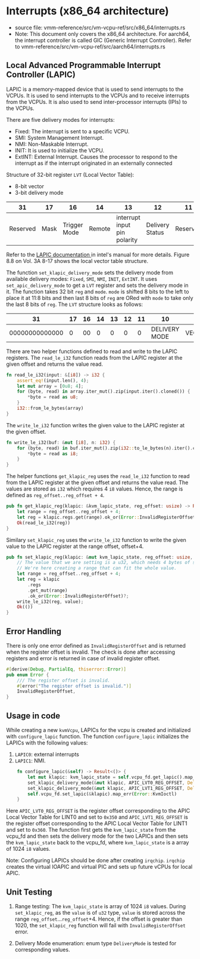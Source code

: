 # Interrupts (x86_64 architecture)
* source file: vmm-reference/src/vm-vcpu-ref/src/x86_64/interrupts.rs 
* Note: This document only covers the x86_64 architecture. For aarch64, the interrupt controller is called GIC (Generic Interrupt Controller). Refer to vmm-reference/src/vm-vcpu-ref/src/aarch64/interrupts.rs
## Local Advanced Programmable Interrupt Controller (LAPIC)
LAPIC is a memory-mapped device that is used to send interrupts to the VCPUs. It is used to send interrupts to the VCPUs and to receive interrupts from the VCPUs. It is also used to send inter-processor interrupts (IPIs) to the VCPUs.

There are five delivery modes for interrupts:
* Fixed: The interrupt is sent to a specific VCPU.
* SMI: System Management Interrupt.
* NMI: Non-Maskable Interrupt. 
* INIT: It is used to initialize the VCPU.
* ExtINT: External Interrupt. Causes the processor to respond to the interrupt as if the interrupt originated in an 
externally connected 

Structure of 32-bit register `LVT` (Local Vector Table):
* 8-bit vector
* 3-bit delivery mode

31 | 17 | 16 | 14 | 13 | 12 | 11 | 10 | 7 | 0
--- | --- | --- | --- | --- | --- | --- | --- | --- | ---
Reserved | Mask | Trigger Mode | Remote | interrupt input pin polarity | Delivery Status | Reserved | Delivery Mode | Vector 

Refer to the [LAPIC documentation ](https://www.intel.com/content/dam/support/us/en/documents/processors/pentium4/sb/25366821.pdf) in intel's manual for more details. Figure 8.8 on Vol. 3A 8-17 shows the local vector table structure.

The function `set_klapic_delivery_mode` sets the delivery mode from available delivery modes: `Fixed`, `SMI`, `NMI`, `INIT`, `ExtINT`. It uses `set_apic_delivery_mode` to get a `LVT` register and sets the delivery mode in it. The function takes 32 bit `reg` and `mode`. `mode` is shifted 8 bits to the left to place it at 11:8 bits and then last 8 bits of `reg` are ORed with `mode` to take only the last 8 bits of `reg`. The `LVT` structure looks as follows:

31 | 17 | 16 | 14 | 13 | 12 | 11 | 10 | 7 | 0
--- | --- | --- | --- | --- | --- | --- | --- | --- | ---
00000000000000 | 0 | 00 | 0 | 0 | 0 | 0 | DELIVERY MODE | VECTOR 

There are two helper functions defined to read and write to the LAPIC registers. The `read_le_i32` function reads from the LAPIC register at the given offset and returns the value read. 
```rust
fn read_le_i32(input: &[i8]) -> i32 {
    assert_eq!(input.len(), 4);
    let mut array = [0u8; 4];
    for (byte, read) in array.iter_mut().zip(input.iter().cloned()) {
        *byte = read as u8;
    }
    i32::from_le_bytes(array)
}
```

The `write_le_i32` function writes the given value to the LAPIC register at the given offset.
```rust
fn write_le_i32(buf: &mut [i8], n: i32) {
    for (byte, read) in buf.iter_mut().zip(i32::to_le_bytes(n).iter().cloned()) {
        *byte = read as i8;
    }
}
```
The helper functions `get_klapic_reg` uses the `read_le_i32` function to read from the LAPIC register at the given offset and returns the value read. The values are stored as `i32` which requires 4 `i8` values. Hence, the range is defined as `reg_offset..reg_offset + 4`. 

```rust
pub fn get_klapic_reg(klapic: &kvm_lapic_state, reg_offset: usize) -> Result<i32> {
    let range = reg_offset..reg_offset + 4;
    let reg = klapic.regs.get(range).ok_or(Error::InvalidRegisterOffset)?;
    Ok(read_le_i32(reg))
}
```

Similary `set_klapic_reg` uses the `write_le_i32` function to write the given value to the LAPIC register at the range offset, offset+4. 
```rust
pub fn set_klapic_reg(klapic: &mut kvm_lapic_state, reg_offset: usize, value: i32) -> Result<()> {
    // The value that we are setting is a u32, which needs 4 bytes of space.
    // We're here creating a range that can fit the whole value.
    let range = reg_offset..reg_offset + 4;
    let reg = klapic
        .regs
        .get_mut(range)
        .ok_or(Error::InvalidRegisterOffset)?;
    write_le_i32(reg, value);
    Ok(())
}
```
## Error Handling
There is only one error defined as `InvalidRegisterOffset` and is returned when the register offset is invalid. The check is done after accessing registers and error is returned in case of invalid register offset. 
```rust
#[derive(Debug, PartialEq, thiserror::Error)]
pub enum Error {
    /// The register offset is invalid.
    #[error("The register offset is invalid.")]
    InvalidRegisterOffset,
}
```

## Usage in code

While creating a new ```kvmVcpu```, LAPICs for the vcpu is created and initialized with ```configure_lapic``` function. The function ```configure_lapic``` initializes the LAPICs with the following values: 
1. `LAPIC0`: external interrupts 
2. `LAPIC1`: NMI.

```rust
    fn configure_lapic(&self) -> Result<()> {
        let mut klapic: kvm_lapic_state = self.vcpu_fd.get_lapic().map_err(Error::KvmIoctl)?;
        set_klapic_delivery_mode(&mut klapic, APIC_LVT0_REG_OFFSET, DeliveryMode::ExtINT).unwrap();
        set_klapic_delivery_mode(&mut klapic, APIC_LVT1_REG_OFFSET, DeliveryMode::NMI).unwrap();
        self.vcpu_fd.set_lapic(&klapic).map_err(Error::KvmIoctl)
    }
```
Here `APIC_LVT0_REG_OFFSET` is the register offset corresponding to the APIC Local Vector Table for LINT0 and set to `0x350` and `APIC_LVT1_REG_OFFSET` is the register offset corresponding to the APIC Local Vector Table for LINT1 and set to `0x360`.
The function first gets the `kvm_lapic_state` from the vcpu_fd and then sets the delivery mode for the two LAPICs and then sets the `kvm_lapic_state` back to the vcpu_fd, where `kvm_lapic_state` is a array of 1024 `i8` values.

Note: Configuring LAPICs should be done after creating `irqchip`. `irqchip` creates the virtual IOAPIC and virtual PIC and sets up future vCPUs for local APIC. 


## Unit Testing
1. Range testing: 
   The `kvm_lapic_state` is array of 1024 `i8` values. During `set_klapic_reg`, as the `value` is of `u32` type, `value` is stored across the range `reg_offset`...`reg_offset`+4. Hence, if the offset is greater than 1020, the `set_klapic_reg` function will fail with `InvalidRegisterOffset` error.

2. Delivery Mode enumeration:
   enum type `DeliveryMode` is tested for corresponding values.


